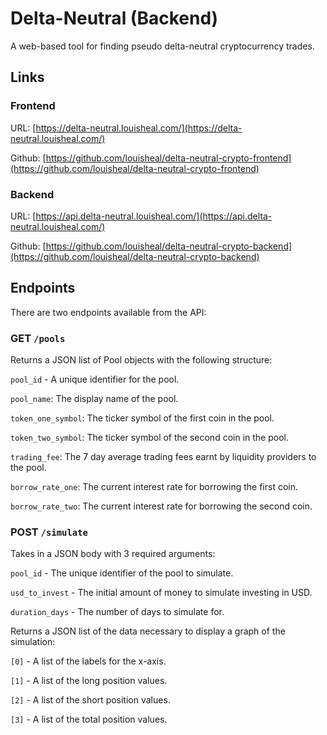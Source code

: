 # Delta-Neutral (Backend)
A web-based tool for finding pseudo delta-neutral cryptocurrency trades.

## Links

### Frontend
URL: [https://delta-neutral.louisheal.com/](https://delta-neutral.louisheal.com/)

Github: [https://github.com/louisheal/delta-neutral-crypto-frontend](https://github.com/louisheal/delta-neutral-crypto-frontend)

### Backend
URL: [https://api.delta-neutral.louisheal.com/](https://api.delta-neutral.louisheal.com/)

Github: [https://github.com/louisheal/delta-neutral-crypto-backend](https://github.com/louisheal/delta-neutral-crypto-backend)

## Endpoints
There are two endpoints available from the API:

### GET `/pools`
Returns a JSON list of Pool objects with the following structure:

  `pool_id` - A unique identifier for the pool.

  `pool_name`: The display name of the pool.

  `token_one_symbol`: The ticker symbol of the first coin in the pool.

  `token_two_symbol`: The ticker symbol of the second coin in the pool.

  `trading_fee`: The 7 day average trading fees earnt by liquidity providers to the pool.

  `borrow_rate_one`: The current interest rate for borrowing the first coin.

  `borrow_rate_two`: The current interest rate for borrowing the second coin.

### POST `/simulate`
Takes in a JSON body with 3 required arguments:

  `pool_id` - The unique identifier of the pool to simulate.

  `usd_to_invest` - The initial amount of money to simulate investing in USD.

  `duration_days` - The number of days to simulate for.


Returns a JSON list of the data necessary to display a graph of the simulation:

  `[0]` - A list of the labels for the x-axis.

  `[1]` - A list of the long position values.

  `[2]` - A list of the short position values.

  `[3]` - A list of the total position values.